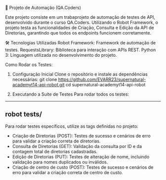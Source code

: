 🚀 Projeto de Automação (QA.Coders)

Este projeto consiste em um trabaprojeto  de automação de testes de API, desenvolvido durante o curso QA.Coders. Utilizando o Robot Framework, o projeto testa as funcionalidades de Criação, Consulta e Edição da API de Diretorias, garantindo que todos os endpoints funcionem corretamente.

🛠️ Tecnologias Utilizadas
Robot Framework: Framework de automação de testes.
RequestsLibrary: Biblioteca para interação com APIs REST.
Python 3: Linguagem utilizada no desenvolvimento do projeto.

Como Rodar os Testes:

1. Configuração Inicial
Clone o repositório e instale as dependências necessárias:
git clone <https://github.com/EVARR23/supernatural-academyt14-api-robot.git>
cd supernatural-academyt14-api-robot

2. Executando a Suíte de Testes
Para rodar todos os testes:

----

robot tests/
--

Para rodar testes específicos, utilize as tags definidas no projeto:

- Criação de Diretorias (POST): Testes de sucesso e cenários de erro para validar a criação correta de diretorias.
- Consulta de Diretorias (GET): Validação da consulta por ID e da contagem total de diretorias cadastradas.
- Edição de Diretorias (PUT): Testes de alteração de nome, incluindo validação para nomes duplicados ou inválidos.
- Criação de centro de custo (POST): Testes de sucesso e cenários de erro para validar a criação correta de centro de custo.
